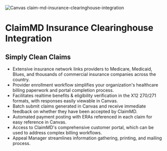 ![Canvas claim-md-insurance-clearinghouse-integration](https://images.prismic.io/canvas-website/Zsx1DUaF0TcGJZMG_claimmd.png?auto=format,compress)

# ClaimMD Insurance Clearinghouse Integration

## Simply Clean Claims
- Extensive insurance network links providers to Medicare, Medicaid, Blues, and thousands of commercial insurance companies across the country.
- Provider enrollment workflow simplifies your organization's healthcare billing paperwork and portal completion process.
- Facilitates realtime benefits & eligibility verification in the X12 270/271 formats, with responses easily viewable in Canvas.
- Batch submit claims generated in Canvas and receive immediate feedback on whether they have been accepted by ClaimMD.
- Automated payment posting with ERAs referenced in each claim for easy reference in Canvas.
- Access to ClaimMD's comprehensive customer portal, which can be used to address complex billing workflows. 
- Appeal Manager streamlines information gathering, printing, and mailing process.

  
